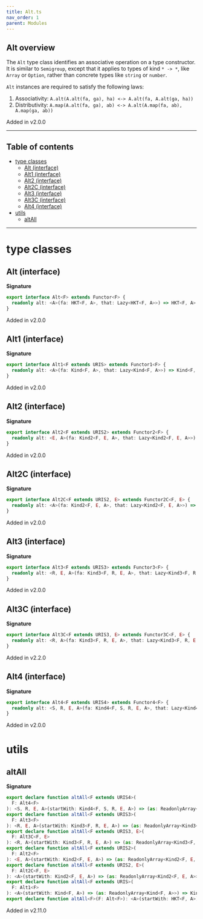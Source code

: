 ```yaml
---
title: Alt.ts
nav_order: 1
parent: Modules
---
```


## Alt overview

The `Alt` type class identifies an associative operation on a type constructor. It is similar to `Semigroup`, except
that it applies to types of kind `* -> *`, like `Array` or `Option`, rather than concrete types like `string` or
`number`.

`Alt` instances are required to satisfy the following laws:

1. Associativity: `A.alt(A.alt(fa, ga), ha) <-> A.alt(fa, A.alt(ga, ha))`
2. Distributivity: `A.map(A.alt(fa, ga), ab) <-> A.alt(A.map(fa, ab), A.map(ga, ab))`

Added in v2.0.0

---

<h2 class="text-delta">Table of contents</h2>

- [type classes](#type-classes)
  - [Alt (interface)](#alt-interface)
  - [Alt1 (interface)](#alt1-interface)
  - [Alt2 (interface)](#alt2-interface)
  - [Alt2C (interface)](#alt2c-interface)
  - [Alt3 (interface)](#alt3-interface)
  - [Alt3C (interface)](#alt3c-interface)
  - [Alt4 (interface)](#alt4-interface)
- [utils](#utils)
  - [altAll](#altall)

---

# type classes

## Alt (interface)

**Signature**

```ts
export interface Alt<F> extends Functor<F> {
  readonly alt: <A>(fa: HKT<F, A>, that: Lazy<HKT<F, A>>) => HKT<F, A>
}
```

Added in v2.0.0

## Alt1 (interface)

**Signature**

```ts
export interface Alt1<F extends URIS> extends Functor1<F> {
  readonly alt: <A>(fa: Kind<F, A>, that: Lazy<Kind<F, A>>) => Kind<F, A>
}
```

Added in v2.0.0

## Alt2 (interface)

**Signature**

```ts
export interface Alt2<F extends URIS2> extends Functor2<F> {
  readonly alt: <E, A>(fa: Kind2<F, E, A>, that: Lazy<Kind2<F, E, A>>) => Kind2<F, E, A>
}
```

Added in v2.0.0

## Alt2C (interface)

**Signature**

```ts
export interface Alt2C<F extends URIS2, E> extends Functor2C<F, E> {
  readonly alt: <A>(fa: Kind2<F, E, A>, that: Lazy<Kind2<F, E, A>>) => Kind2<F, E, A>
}
```

Added in v2.0.0

## Alt3 (interface)

**Signature**

```ts
export interface Alt3<F extends URIS3> extends Functor3<F> {
  readonly alt: <R, E, A>(fa: Kind3<F, R, E, A>, that: Lazy<Kind3<F, R, E, A>>) => Kind3<F, R, E, A>
}
```

Added in v2.0.0

## Alt3C (interface)

**Signature**

```ts
export interface Alt3C<F extends URIS3, E> extends Functor3C<F, E> {
  readonly alt: <R, A>(fa: Kind3<F, R, E, A>, that: Lazy<Kind3<F, R, E, A>>) => Kind3<F, R, E, A>
}
```

Added in v2.2.0

## Alt4 (interface)

**Signature**

```ts
export interface Alt4<F extends URIS4> extends Functor4<F> {
  readonly alt: <S, R, E, A>(fa: Kind4<F, S, R, E, A>, that: Lazy<Kind4<F, S, R, E, A>>) => Kind4<F, S, R, E, A>
}
```

Added in v2.0.0

# utils

## altAll

**Signature**

```ts
export declare function altAll<F extends URIS4>(
  F: Alt4<F>
): <S, R, E, A>(startWith: Kind4<F, S, R, E, A>) => (as: ReadonlyArray<Kind4<F, S, R, E, A>>) => Kind4<F, S, R, E, A>
export declare function altAll<F extends URIS3>(
  F: Alt3<F>
): <R, E, A>(startWith: Kind3<F, R, E, A>) => (as: ReadonlyArray<Kind3<F, R, E, A>>) => Kind3<F, R, E, A>
export declare function altAll<F extends URIS3, E>(
  F: Alt3C<F, E>
): <R, A>(startWith: Kind3<F, R, E, A>) => (as: ReadonlyArray<Kind3<F, R, E, A>>) => Kind3<F, R, E, A>
export declare function altAll<F extends URIS2>(
  F: Alt2<F>
): <E, A>(startWith: Kind2<F, E, A>) => (as: ReadonlyArray<Kind2<F, E, A>>) => Kind2<F, E, A>
export declare function altAll<F extends URIS2, E>(
  F: Alt2C<F, E>
): <A>(startWith: Kind2<F, E, A>) => (as: ReadonlyArray<Kind2<F, E, A>>) => Kind2<F, E, A>
export declare function altAll<F extends URIS>(
  F: Alt1<F>
): <A>(startWith: Kind<F, A>) => (as: ReadonlyArray<Kind<F, A>>) => Kind<F, A>
export declare function altAll<F>(F: Alt<F>): <A>(startWith: HKT<F, A>) => (as: ReadonlyArray<HKT<F, A>>) => HKT<F, A>
```

Added in v2.11.0
